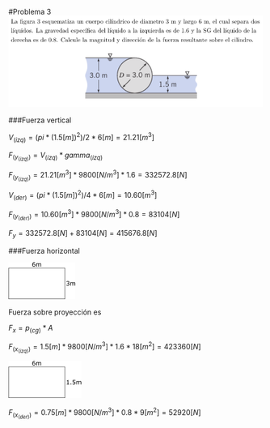 #Problema 3
![](p3.png)

###Fuerza vertical 

$V_(izq) = (pi * (1.5[m])^2) / 2 * 6[m] = 21.21[m^3]$

$F_(y_(izq)) = V_(izq) * gamma_(izq)$

$F_(y_(izq)) = 21.21[m^3] * 9800[N/m^3] * 1.6 = 332572.8[N]$

$V_(der) = (pi * (1.5[m])^2) / 4 * 6[m] = 10.60[m^3]$

$F_(y_(der)) = 10.60[m^3] * 9800[N/m^3] * 0.8 = 83104[N]$

$F_y = 332572.8[N] + 83104[N] = 415676.8[N]$

###Fuerza horizontal

![](prizq.png)

Fuerza sobre proyección es

$F_x = p_(cg) * A$

$F_(x_(izq)) = 1.5[m] * 9800[N/m^3] * 1.6 * 18[m^2] = 423360[N]$

![](prder.png)

$F_(x_(der)) = 0.75[m] * 9800[N/m^3] * 0.8 * 9[m^2] = 52920[N]$